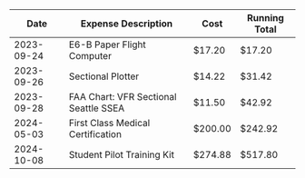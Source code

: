 | Date       | Expense Description                   | Cost    | Running Total |
| ---------- | ------------------------------------- | ------- | ------------- |
| 2023-09-24 | E6-B Paper Flight Computer            | $17.20  | $17.20        |
| 2023-09-26 | Sectional Plotter                     | $14.22  | $31.42        |
| 2023-09-28 | FAA Chart: VFR Sectional Seattle SSEA | $11.50  | $42.92        |
| 2024-05-03 | First Class Medical Certification     | $200.00 | $242.92       |
| 2024-10-08 | Student Pilot Training Kit            | $274.88 | $517.80       |
